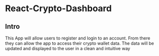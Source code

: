 # React-Crypto-Dashboard

## Intro
This App will allow users to register and login to an account. From there they can allow the app to access their crypto wallet data. The data will be updated and displayed to the user in a clean and intuitive way
